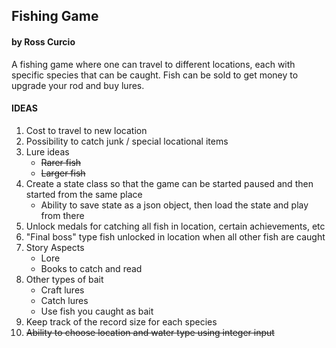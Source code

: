 ## Fishing Game
#### by Ross Curcio
A fishing game where one can travel to different locations, each with specific species that can be caught. Fish can be sold to get money to upgrade your rod and buy lures. 

#### IDEAS
    
1. Cost to travel to new location
2. Possibility to catch junk / special locational items
3. Lure ideas
    * ~~Rarer fish~~
    * ~~Larger fish~~
4. Create a state class so that the game can be started paused and then started from the same place
    * Ability to save state as a json object, then load the state and play from there
5. Unlock medals for catching all fish in location, certain achievements, etc 
6. "Final boss" type fish unlocked in location when all other fish are caught
7. Story Aspects
    * Lore
    * Books to catch and read
8. Other types of bait
    * Craft lures
    * Catch lures
    * Use fish you caught as bait
9. Keep track of the record size for each species
10. ~~Ability to choose location and water type using integer input~~
